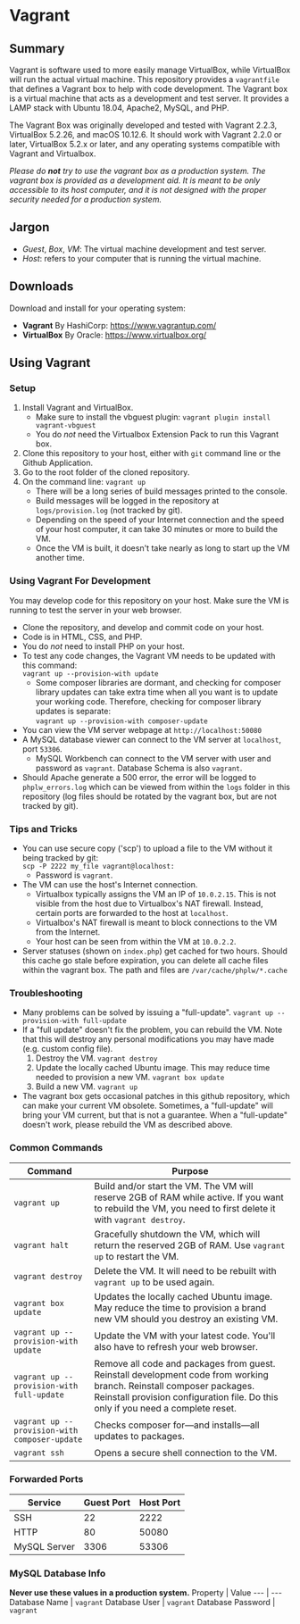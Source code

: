 # Vagrant
## Summary
Vagrant is software used to more easily manage VirtualBox, while VirtualBox will run the actual virtual machine.  This repository provides a `vagrantfile` that defines a Vagrant box to help with code development.  The Vagrant box is a virtual machine that acts as a development and test server.  It provides a LAMP stack with Ubuntu 18.04, Apache2, MySQL, and PHP.

The Vagrant Box was originally developed and tested with Vagrant 2.2.3, VirtualBox 5.2.26, and macOS 10.12.6.  It should work with Vagrant 2.2.0 or later, VirtualBox 5.2.x or later, and any operating systems compatible with Vagrant and Virtualbox.

_Please do **not** try to use the vagrant box as a production system.  The vagrant box is provided as a development aid.  It is meant to be only accessible to its host computer, and it is not designed with the proper security needed for a production system._

## Jargon
* *Guest*, *Box*, *VM*:  The virtual machine development and test server.
* *Host*: refers to your computer that is running the virtual machine.

## Downloads
Download and install for your operating system:
* **Vagrant** By HashiCorp: https://www.vagrantup.com/
* **VirtualBox** By Oracle: https://www.virtualbox.org/

## Using Vagrant
### Setup
1. Install Vagrant and VirtualBox.
    * Make sure to install the vbguest plugin:  `vagrant plugin install vagrant-vbguest`
    * You do _not_ need the Virtualbox Extension Pack to run this Vagrant box.
2. Clone this repository to your host, either with `git` command line or the Github Application.
3. Go to the root folder of the cloned repository.
4. On the command line: `vagrant up`
    * There will be a long series of build messages printed to the console.
    * Build messages will be logged in the repository at `logs/provision.log` (not tracked by git).
    * Depending on the speed of your Internet connection and the speed of your host computer, it can take 30 minutes or more to build the VM.
    * Once the VM is built, it doesn't take nearly as long to start up the VM another time.

### Using Vagrant For Development
You may develop code for this repository on your host.  Make sure the VM is running to test the server in your web browser.

* Clone the repository, and develop and commit code on your host.
* Code is in HTML, CSS, and PHP.
* You do _not_ need to install PHP on your host.
* To test any code changes, the Vagrant VM needs to be updated with this command:<br />
`vagrant up --provision-with update`
    * Some composer libraries are dormant, and checking for composer library updates can take extra time when all you want is to update your working code.  Therefore, checking for composer library updates is separate:<br />
    `vagrant up --provision-with composer-update`
* You can view the VM server webpage at `http://localhost:50080`
* A MySQL database viewer can connect to the VM server at `localhost`, port `53306`.
    * MySQL Workbench can connect to the VM server with user and password as `vagrant`.  Database Schema is also `vagrant`.
* Should Apache generate a 500 error, the error will be logged to `phplw_errors.log` which can be viewed from within the `logs` folder in this repository (log files should be rotated by the vagrant box, but are not tracked by git).

### Tips and Tricks
* You can use secure copy ('scp') to upload a file to the VM without it being tracked by git:<br />
`scp -P 2222 my_file vagrant@localhost:`
    * Password is `vagrant`.
* The VM can use the host's Internet connection.
    * Virtualbox typically assigns the VM an IP of `10.0.2.15`.  This is not visible from the host due to Virtualbox's NAT firewall.  Instead, certain ports are forwarded to the host at `localhost`.
    * Virtualbox's NAT firewall is meant to block connections to the VM from the Internet.
    * Your host can be seen from within the VM at `10.0.2.2`.
* Server statuses (shown on `index.php`) get cached for two hours.  Should this cache go stale before expiration, you can delete all cache files within the vagrant box.  The path and files are `/var/cache/phplw/*.cache`

### Troubleshooting
* Many problems can be solved by issuing a "full-update". `vagrant up --provision-with full-update`
* If a "full update" doesn't fix the problem, you can rebuild the VM.  Note that this will destroy any personal modifications you may have made (e.g. custom config file).
    1. Destroy the VM. `vagrant destroy`
    2. Update the locally cached Ubuntu image.  This may reduce time needed to provision a new VM. `vagrant box update`
    3. Build a new VM. `vagrant up`
* The vagrant box gets occasional patches in this github repository, which can make your current VM obsolete.  Sometimes, a "full-update" will bring your VM current, but that is not a guarantee.  When a "full-update" doesn't work, please rebuild the VM as described above.

### Common Commands
Command | Purpose
--- | ---
`vagrant up` | Build and/or start the VM.  The VM will reserve 2GB of RAM while active.  If you want to rebuild the VM, you need to first delete it with `vagrant destroy`.
`vagrant halt` | Gracefully shutdown the VM, which will return the reserved 2GB of RAM.  Use `vagrant up` to restart the VM.
`vagrant destroy` | Delete the VM.  It will need to be rebuilt with `vagrant up` to be used again.
`vagrant box update` | Updates the locally cached Ubuntu image.  May reduce the time to provision a brand new VM should you destroy an existing VM.
`vagrant up --provision-with update` | Update the VM with your latest code.  You'll also have to refresh your web browser.
`vagrant up --provision-with full-update` | Remove all code and packages from guest.  Reinstall development code from working branch.  Reinstall composer packages.  Reinstall provision configuration file.  Do this only if you need a complete reset.
`vagrant up --provision-with composer-update` | Checks composer for&mdash;and installs&mdash;all updates to packages.
`vagrant ssh` | Opens a secure shell connection to the VM.

### Forwarded Ports
Service | Guest Port | Host Port
--- | --- | ---
SSH | 22 | 2222
HTTP | 80 | 50080
MySQL Server | 3306 | 53306

### MySQL Database Info
**Never use these values in a production system.**
Property | Value
--- | ---
Database Name | `vagrant`
Database User | `vagrant`
Database Password | `vagrant`
